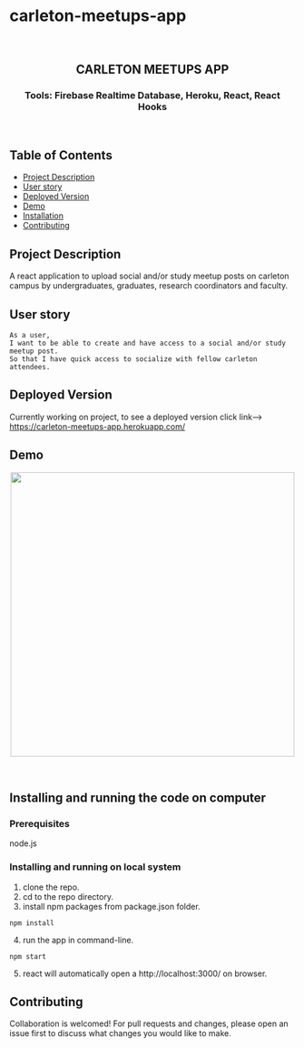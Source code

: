# carleton-meetups-app

<br />
<p align="center">

<h2 align="center">CARLETON MEETUPS APP</h2>

<h3 align="center">
 Tools: Firebase Realtime Database, Heroku, React, React Hooks
</h3>
<br />
</p>

## Table of Contents

- [Project Description](#project-description)
- [User story](#user-story)
- [Deployed Version](#deployed-version)
- [Demo](#demo)
- [Installation](#installation)
- [Contributing](#contributing)


## Project Description

A react application to upload social and/or study meetup posts on carleton campus by undergraduates, graduates, research coordinators and faculty. 

## User story

```
As a user,
I want to be able to create and have access to a social and/or study meetup post.
So that I have quick access to socialize with fellow carleton attendees.
```
## Deployed Version
Currently working on project, to see a deployed version click link--> https://carleton-meetups-app.herokuapp.com/

## Demo
<p align="center">
    <img src="./img/cmtps.gif" width="500" height="500">
</p>
<br>

## Installing and running the code on computer

### Prerequisites

node.js  

### Installing and running on local system

1. clone the repo.
2. cd to the repo directory.
3. install npm packages from package.json folder.
```
npm install
```
4. run the app in command-line.
```
npm start
```
5.  react will automatically open a http://localhost:3000/ on browser.

## Contributing

Collaboration is welcomed! For pull requests and changes, please open an issue first to discuss what changes you would like to make.
